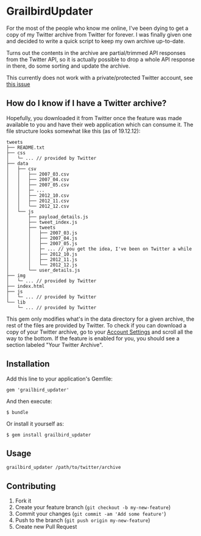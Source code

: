 # GrailbirdUpdater

For the most of the people who know me online, I've been dying to get a copy of
my Twitter archive from Twitter for forever. I was finally given one and
decided to write a quick script to keep my own archive up-to-date.

Turns out the contents in the archive are partial/trimmed API responses from
the Twitter API, so it is actually possible to drop a whole API response in
there, do some sorting and update the archive.

This currently does not work with a private/protected Twitter account, see 
[this issue](https://github.com/DeMarko/grailbird_updater/issues/6)

## How do I know if I have a Twitter archive?

Hopefully, you downloaded it from Twitter once the feature was made available
to you and have their web application which can consume it. The file structure
looks somewhat like this (as of 19.12.12):

```
tweets
├── README.txt
├── css
│   └─ ... // provided by Twitter
├── data
│   ├── csv
│   │   ├── 2007_03.csv
│   │   ├── 2007_04.csv
│   │   ├── 2007_05.csv
│   │   ├─ ...
│   │   ├── 2012_10.csv
│   │   ├── 2012_11.csv
│   │   └── 2012_12.csv
│   └── js
│       ├── payload_details.js
│       ├── tweet_index.js
│       ├── tweets
│       │   ├── 2007_03.js
│       │   ├── 2007_04.js
│       │   ├── 2007_05.js
│       │   ├─ ... // you get the idea, I've been on Twitter a while
│       │   ├── 2012_10.js
│       │   ├── 2012_11.js
│       │   └── 2012_12.js
│       └── user_details.js
├── img
│   └─ ... // provided by Twitter
├── index.html
├── js
│   └─ ... // provided by Twitter
└── lib
    └─ ... // provided by Twitter
```

This gem only modifies what's in the data directory for a given archive, 
the rest of the files are provided by Twitter. To check if you can download
a copy of your Twitter archive, go to your [Account Settings](https://twitter.com/settings/account)
and scroll all the way to the bottom. If the feature is enabled for you, you should 
see a section labeled "Your Twitter Archive".

## Installation

Add this line to your application's Gemfile:

    gem 'grailbird_updater'

And then execute:

    $ bundle

Or install it yourself as:

    $ gem install grailbird_updater

## Usage

```
grailbird_updater /path/to/twitter/archive
```

## Contributing

1. Fork it
2. Create your feature branch (`git checkout -b my-new-feature`)
3. Commit your changes (`git commit -am 'Add some feature'`)
4. Push to the branch (`git push origin my-new-feature`)
5. Create new Pull Request
